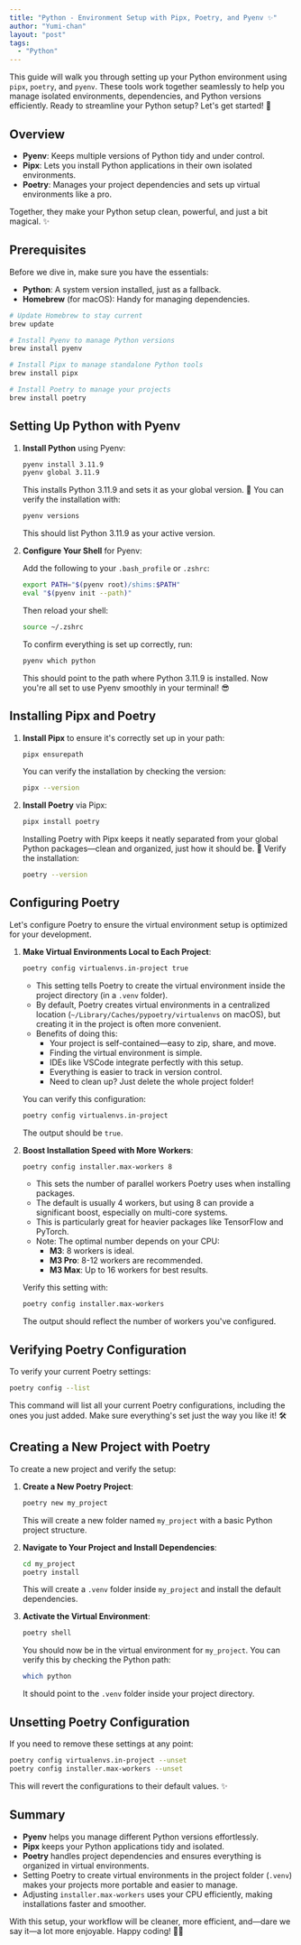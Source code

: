 ```yaml
---
title: "Python - Environment Setup with Pipx, Poetry, and Pyenv ✨"
author: "Yumi-chan"
layout: "post"
tags:
  - "Python"
---
```


This guide will walk you through setting up your Python environment using `pipx`, `poetry`, and `pyenv`. These tools work together seamlessly to help you manage isolated environments, dependencies, and Python versions efficiently. Ready to streamline your Python setup? Let's get started! 💪

## Overview

- **Pyenv**: Keeps multiple versions of Python tidy and under control.
- **Pipx**: Lets you install Python applications in their own isolated environments.
- **Poetry**: Manages your project dependencies and sets up virtual environments like a pro.

Together, they make your Python setup clean, powerful, and just a bit magical. ✨

## Prerequisites

Before we dive in, make sure you have the essentials:

- **Python**: A system version installed, just as a fallback.
- **Homebrew** (for macOS): Handy for managing dependencies.

```bash
# Update Homebrew to stay current
brew update

# Install Pyenv to manage Python versions
brew install pyenv

# Install Pipx to manage standalone Python tools
brew install pipx

# Install Poetry to manage your projects
brew install poetry
```

## Setting Up Python with Pyenv

1. **Install Python** using Pyenv:

   ```bash
   pyenv install 3.11.9
   pyenv global 3.11.9
   ```

   This installs Python 3.11.9 and sets it as your global version. 🎉 You can verify the installation with:

   ```bash
   pyenv versions
   ```

   This should list Python 3.11.9 as your active version.

2. **Configure Your Shell** for Pyenv:

   Add the following to your `.bash_profile` or `.zshrc`:

   ```bash
   export PATH="$(pyenv root)/shims:$PATH"
   eval "$(pyenv init --path)"
   ```

   Then reload your shell:

   ```bash
   source ~/.zshrc
   ```

   To confirm everything is set up correctly, run:

   ```bash
   pyenv which python
   ```

   This should point to the path where Python 3.11.9 is installed. Now you're all set to use Pyenv smoothly in your terminal! 😎

## Installing Pipx and Poetry

1. **Install Pipx** to ensure it's correctly set up in your path:

   ```bash
   pipx ensurepath
   ```

   You can verify the installation by checking the version:

   ```bash
   pipx --version
   ```

2. **Install Poetry** via Pipx:

   ```bash
   pipx install poetry
   ```

   Installing Poetry with Pipx keeps it neatly separated from your global Python packages—clean and organized, just how it should be. 🧼 Verify the installation:

   ```bash
   poetry --version
   ```

## Configuring Poetry

Let's configure Poetry to ensure the virtual environment setup is optimized for your development.

1. **Make Virtual Environments Local to Each Project**:

   ```bash
   poetry config virtualenvs.in-project true
   ```
   - This setting tells Poetry to create the virtual environment inside the project directory (in a `.venv` folder).
   - By default, Poetry creates virtual environments in a centralized location (`~/Library/Caches/pypoetry/virtualenvs` on macOS), but creating it in the project is often more convenient.
   - Benefits of doing this:
     - Your project is self-contained—easy to zip, share, and move.
     - Finding the virtual environment is simple.
     - IDEs like VSCode integrate perfectly with this setup.
     - Everything is easier to track in version control.
     - Need to clean up? Just delete the whole project folder!

   You can verify this configuration:

   ```bash
   poetry config virtualenvs.in-project
   ```

   The output should be `true`.

2. **Boost Installation Speed with More Workers**:

   ```bash
   poetry config installer.max-workers 8
   ```
   - This sets the number of parallel workers Poetry uses when installing packages.
   - The default is usually 4 workers, but using 8 can provide a significant boost, especially on multi-core systems.
   - This is particularly great for heavier packages like TensorFlow and PyTorch.
   - Note: The optimal number depends on your CPU:
     - **M3**: 8 workers is ideal.
     - **M3 Pro**: 8-12 workers are recommended.
     - **M3 Max**: Up to 16 workers for best results.

   Verify this setting with:

   ```bash
   poetry config installer.max-workers
   ```

   The output should reflect the number of workers you've configured.

## Verifying Poetry Configuration

To verify your current Poetry settings:

```bash
poetry config --list
```

This command will list all your current Poetry configurations, including the ones you just added. Make sure everything's set just the way you like it! 🛠️

## Creating a New Project with Poetry

To create a new project and verify the setup:

1. **Create a New Poetry Project**:

   ```bash
   poetry new my_project
   ```

   This will create a new folder named `my_project` with a basic Python project structure.

2. **Navigate to Your Project and Install Dependencies**:

   ```bash
   cd my_project
   poetry install
   ```

   This will create a `.venv` folder inside `my_project` and install the default dependencies.

3. **Activate the Virtual Environment**:

   ```bash
   poetry shell
   ```

   You should now be in the virtual environment for `my_project`. You can verify this by checking the Python path:

   ```bash
   which python
   ```

   It should point to the `.venv` folder inside your project directory.

## Unsetting Poetry Configuration

If you need to remove these settings at any point:

```bash
poetry config virtualenvs.in-project --unset
poetry config installer.max-workers --unset
```

This will revert the configurations to their default values. ✨

## Summary

- **Pyenv** helps you manage different Python versions effortlessly.
- **Pipx** keeps your Python applications tidy and isolated.
- **Poetry** handles project dependencies and ensures everything is organized in virtual environments.
- Setting Poetry to create virtual environments in the project folder (`.venv`) makes your projects more portable and easier to manage.
- Adjusting `installer.max-workers` uses your CPU efficiently, making installations faster and smoother.

With this setup, your workflow will be cleaner, more efficient, and—dare we say it—a lot more enjoyable. Happy coding! 🚀✨
